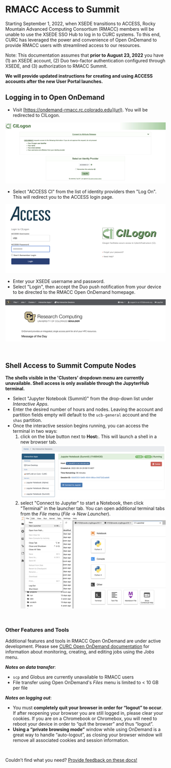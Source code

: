 # RMACC Access to Summit 

Starting September 1, 2022, when XSEDE transitions to ACCESS, Rocky Mountain Advanced Computing Consortium (RMACC) members will be unable to use the XSEDE SSO Hub to log in to CURC systems. To this end, CURC has leveraged the power and convenience of Open OnDemand to provide RMACC users with streamlined access to our resources.


Note: This documentation assumes that **prior to August 23, 2022** you have (1) an XSEDE account, (2) Duo two-factor authentication configured through XSEDE, and (3) authorization to RMACC Summit. 

**We will provide updated instructions for creating and using ACCESS accounts after the new User Portal launches.**


## Logging in to Open OnDemand

- Visit [https://ondemand-rmacc.rc.colorado.edu](url).
You will be redirected to CILogon.

![](rmacc/cilogon.png)

- Select "ACCESS CI" from the list of identity providers then "Log On". This will redirect you to the ACCESS login page. 
 
![](rmacc/access_cilogon.png)

- Enter your XSEDE username and password.
- Select "Login", then accept the Duo push notification from your device to be directed to the RMACC Open OnDemand homepage.

![](rmacc/ood_homepage.png)

<br>


## Shell Access to Summit Compute Nodes  


**The shells visible in the 'Clusters' dropdown menu are currently unavailable. Shell access is only available through the JupyterHub terminal.**

- Select "Jupyter Notebook (Summit)" from the drop-down list under _Interactive Apps_.
- Enter the desired number of hours and nodes. Leaving the account and partition fields empty will default to the `ucb-general` account and the `shas` partition. 
- Once the interactive session begins running, you can access the terminal in two ways:
    1. click on the blue button next to **Host:**. This will launch a shell in a new browser tab. ![](rmacc/terminal_method1.png)
    2. select "Connect to Jupyter" to start a Notebook, then click "Terminal" in the launcher tab. You can open additional terminal tabs from the _File_ menu (_File_ -> _New Launcher_).![](rmacc/terminal_method2.png)

<br>

### Other Features and Tools

Additional features and tools in RMACC Open OnDemand are under active development. Please see [CURC Open OnDemand documentation](https://curc.readthedocs.io/en/latest/gateways/OnDemand.html?highlight=Open%20OnDemand#jobs) for information about monitoring, creating, and editing jobs using the _Jobs_
menu. 
  
**_Notes on data transfer_**:
  - `scp` and Globus are currently unavailable to RMACC users
  - File transfer using Open OnDemand's _Files_ menu is  limited to < 10 GB per file

  


**_Notes on logging out_**:

- You must **completely quit your browser in order for “logout” to occur**. If after reopening your browser you are still logged in, please clear your cookies. If you are on a Chromebook or Chromebox, you will need to reboot your device in order to “quit the browser” and thus “logout”.
- **Using a “private browsing mode”** window while using OnDemand is a great way to handle “auto-logout”, as closing your browser window will remove all associated cookies and session information.


<br>

Couldn’t find what you need? [Provide feedback on these docs!](https://docs.google.com/forms/d/e/1FAIpQLSeaoraGl8x_ubyGNEYe3WP2cw_wg6aZM7Dy0v4X5s2ND-06RA/viewform)
